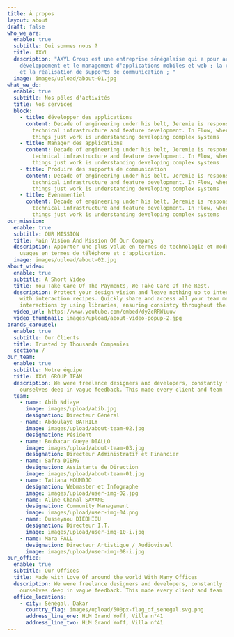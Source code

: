 ```yaml
---
title: À propos
layout: about
draft: false
who_we_are:
  enable: true
  subtitle: Qui sommes nous ?
  title: AXYL
  description: "AXYL Group est une entreprise sénégalaise qui a pour activité le
    développement et le management d'applications mobiles et web ; la conception
    et la réalisation de supports de communication ; "
  image: images/upload/about-01.jpg
what_we_do:
  enable: true
  subtitle: Nos pôles d'activités
  title: Nos services
  block:
    - title: développer des applications
      content: Decade of engineering under his belt, Jeremie is responsible for
        technical infrastructure and feature development. In Flow, wherever
        things just work is understanding developing complex systems
    - title: Manager des applications
      content: Decade of engineering under his belt, Jeremie is responsible for
        technical infrastructure and feature development. In Flow, wherever
        things just work is understanding developing complex systems
    - title: Produire des supports de communication
      content: Decade of engineering under his belt, Jeremie is responsible for
        technical infrastructure and feature development. In Flow, wherever
        things just work is understanding developing complex systems
    - title: Événementiel
      content: Decade of engineering under his belt, Jeremie is responsible for
        technical infrastructure and feature development. In Flow, wherever
        things just work is understanding developing complex systems
our_mission:
  enable: true
  subtitle: OUR MISSION
  title: Main Vision And Mission Of Our Company
  description: Apporter une plus value en termes de technologie et moderniser les
    usages en termes de téléphone et d'application.
  image: images/upload/about-02.jpg
about_video:
  enable: true
  subtitle: A Short Video
  title: You Take Care Of The Payments, We Take Care Of The Rest.
  description: Protect your design vision and leave nothing up to interpretation
    with interaction recipes. Quickly share and access all your team members
    interactions by using libraries, ensuring consistcy throughout the.
  video_url: https://www.youtube.com/embed/dyZcRRWiuuw
  video_thumbnail: images/upload/about-video-popup-2.jpg
brands_carousel:
  enable: true
  subtitle: Our Clients
  title: Trusted by Thousands Companies
  section: /
our_team:
  enable: true
  subtitle: Notre équipe
  title: AXYL GROUP TEAM
  description: We were freelance designers and developers, constantly finding <br>
    ourselves deep in vague feedback. This made every client and team
  team:
    - name: Abib Ndiaye
      image: images/upload/abib.jpg
      designation: Directeur Général
    - name: Abdoulaye BATHILY
      image: images/upload/about-team-02.jpg
      designation: Pésident
    - name: Boubacar Gueye DIALLO
      image: images/upload/about-team-03.jpg
      designation: Directeur Administratif et Financier
    - name: Safra DIENG
      designation: Assistante de Direction
      image: images/upload/about-team-01.jpg
    - name: Tatiana HOUNDJO
      designation: Webmaster et Infographe
      image: images/upload/user-img-02.jpg
    - name: Aline Chanal SAVANE
      designation: Community Management
      image: images/upload/user-img-04.png
    - name: Ousseynou DIEDHIOU
      designation: Directeur I.T.
      image: images/upload/user-img-10-i.jpg
    - name: Mara FALL
      designation: Directeur Artistique / Audiovisuel
      image: images/upload/user-img-08-i.jpg
our_office:
  enable: true
  subtitle: Our Offices
  title: Made with Love Of around the world With Many Offices
  description: We were freelance designers and developers, constantly finding <br>
    ourselves deep in vague feedback. This made every client and team
  office_locations:
    - city: Sénégal, Dakar
      country_flag: images/upload/500px-flag_of_senegal.svg.png
      address_line_one: HLM Grand Yoff, Villa n°41
      address_line_two: HLM Grand Yoff, Villa n°41
---
```

